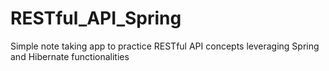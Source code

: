 # RESTful_API_Spring
Simple note taking app to practice RESTful API concepts leveraging Spring and Hibernate functionalities 
